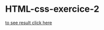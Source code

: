 # HTML-css-exercice-2


[to see result click here](https://flavianomucedda.github.io/HTML-css-exercice-2/)
